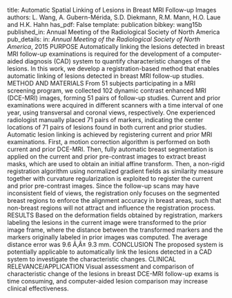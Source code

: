 title: Automatic Spatial Linking of Lesions in Breast MRI Follow-up Images
authors: L. Wang, A. Gubern-Mérida, S.D. Diekmann, R.M. Mann, H.O. Laue and H.K. Hahn
has_pdf: False
template: publication
bibkey: wang15b
published_in: Annual Meeting of the Radiological Society of North America
pub_details: in: <i>Annual Meeting of the Radiological Society of North America</i>, 2015
PURPOSE Automatically linking the lesions detected in breast MRI follow-up examinations is required for the development of a computer-aided diagnosis (CAD) system to quantify characteristic changes of the lesions. In this work, we develop a registration-based method that enables automatic linking of lesions detected in breast MRI follow-up studies. METHOD AND MATERIALS From 51 subjects participating in a MRI screening program, we collected 102 dynamic contrast enhanced MRI (DCE-MRI) images, forming 51 pairs of follow-up studies. Current and prior examinations were acquired in different scanners with a time interval of one year, using transversal and coronal views, respectively. One experienced radiologist manually placed 71 pairs of markers, indicating the center locations of 71 pairs of lesions found in both current and prior studies. Automatic lesion linking is achieved by registering current and prior MRI examinations. First, a motion correction algorithm is performed on both current and prior DCE-MRI. Then, fully automatic breast segmentation is applied on the current and prior pre-contrast images to extract breast masks, which are used to obtain an initial affine transform. Then, a non-rigid registration algorithm using normalized gradient fields as similarity measure together with curvature regularization is exploited to register the current and prior pre-contrast images. Since the follow-up scans may have inconsistent field of views, the registration only focuses on the segmented breast regions to enforce the alignment accuracy in breast areas, such that non-breast regions will not attract and influence the registration process. RESULTS Based on the deformation fields obtained by registration, markers labeling the lesions in the current image were transformed to the prior image frame, where the distance between the transformed markers and the markers originally labeled in prior images was computed. The average distance error was 9.6 Ã‚Â± 9.3 mm. CONCLUSION The proposed system is potentially applicable to automatically link the lesions detected in a CAD system to investigate the characteristic changes. CLINICAL RELEVANCE/APPLICATION Visual assessment and comparison of characteristic change of the lesions in breast DCE-MRI follow-up exams is time consuming, and computer-aided lesion comparison may increase clinical effectiveness.

